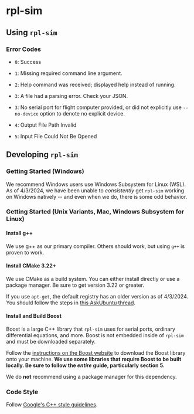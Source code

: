 # rpl-sim

## Using `rpl-sim`

### Error Codes

- `0`: Success
- `1`: Missing required command line argument.
- `2`: Help command was received; displayed help instead of running.
- `3`: A file had a parsing error. Check your JSON.

- `3`: No serial port for flight computer provided, or did not explicitly use `--no-device` option to denote no explicit device.
- `4`: Output File Path Invalid
- `5`: Input File Could Not Be Opened

## Developing `rpl-sim`

### Getting Started (Windows)

We recommend Windows users use Windows Subsystem for Linux (WSL). As of 4/3/2024, we have been unable to _consistently_ get `rpl-sim` working on Windows natively -- and even when we do, there is some odd behavior.

### Getting Started (Unix Variants, Mac, Windows Subsystem for Linux)

#### Install g++
We use g++ as our primary compiler. Others should work, but using `g++` is proven to work.

#### Install CMake 3.22+
We use CMake as a build system. You can either install directly or use a package manager. Be sure to get version 3.22 or greater.

If you use `apt-get`, the default registry has an older version as of 4/3/2024. You should follow the steps in [this AskUbuntu thread](https://askubuntu.com/a/865294).

#### Install and Build Boost
Boost is a large C++ library that `rpl-sim` uses for serial ports, ordinary differential equations, and more. Boost is not embedded inside of `rpl-sim` and must be downloaded separately.

Follow the [instructions on the Boost website](https://www.boost.org/doc/libs/1_84_0/more/getting_started/unix-variants.html) to download the Boost library onto your machine. **We use some libraries that require Boost to be built locally. Be sure to follow the _entire_ guide, particularly section 5.**

We do **not** recommend using a package manager for this dependency.

### Code Style
Follow [Google's C++ style guidelines](https://google.github.io/styleguide/cppguide.html).